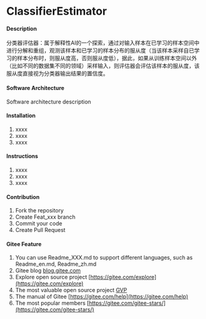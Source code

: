 # ClassifierEstimator

#### Description
分类器评估器：属于解释性AI的一个探索，通过对输入样本在已学习的样本空间中进行分解和重组，观测该样本和已学习的样本分布的服从度（当该样本采样自已学习的样本分布时，则服从度高，否则服从度低），据此，如果从训练样本空间以外（比如不同的数据集不同的领域）采样输入，则评估器会评估该样本的服从度，该服从度直接视为分类器输出结果的置信度。

#### Software Architecture
Software architecture description

#### Installation

1.  xxxx
2.  xxxx
3.  xxxx

#### Instructions

1.  xxxx
2.  xxxx
3.  xxxx

#### Contribution

1.  Fork the repository
2.  Create Feat_xxx branch
3.  Commit your code
4.  Create Pull Request


#### Gitee Feature

1.  You can use Readme\_XXX.md to support different languages, such as Readme\_en.md, Readme\_zh.md
2.  Gitee blog [blog.gitee.com](https://blog.gitee.com)
3.  Explore open source project [https://gitee.com/explore](https://gitee.com/explore)
4.  The most valuable open source project [GVP](https://gitee.com/gvp)
5.  The manual of Gitee [https://gitee.com/help](https://gitee.com/help)
6.  The most popular members  [https://gitee.com/gitee-stars/](https://gitee.com/gitee-stars/)
